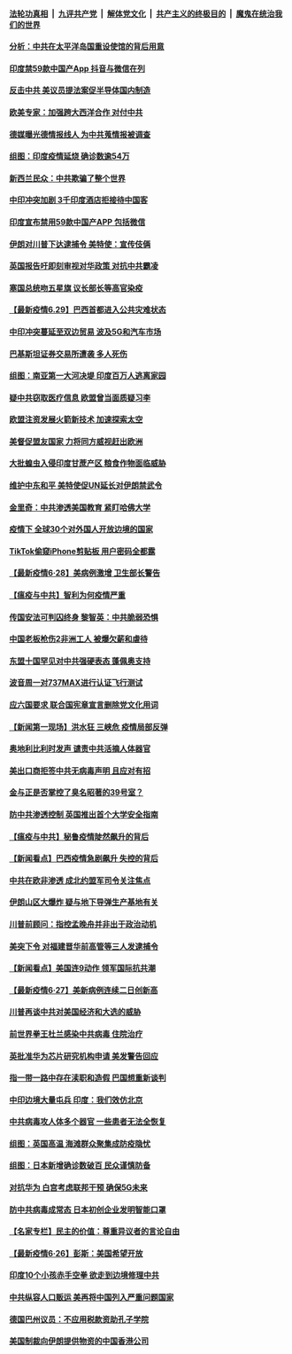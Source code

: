 ####  [法轮功真相](../../../../basic/blob/master/README.md?t=06301031) &nbsp;|&nbsp; [九评共产党](../../../../9ping.md/blob/master/README.md?t=06301031) &nbsp;|&nbsp; [解体党文化](../../../../jtdwh.md/blob/master/README.md?t=06301031)  &nbsp;|&nbsp; [共产主义的终极目的](../../../../gczydzjmd.md/blob/master/README.md?t=06301031) &nbsp;|&nbsp; [魔鬼在统治我们的世界](../../../../mgztzwmdsj.md/blob/master/README.md?t=06301031) 

#### [分析：中共在太平洋岛国重设使馆的背后用意](../pages/nsc418/n12220282.md?t=06301031) 

#### [印度禁59款中国产App 抖音与微信在列](../pages/nsc418/n12220539.md?t=06301031) 

#### [反击中共  美议员提法案促半导体国内制造](../pages/nsc418/n12220479.md?t=06301031) 

#### [欧美专家：加强跨大西洋合作 对付中共](../pages/nsc418/n12220420.md?t=06301031) 

#### [德媒曝光德情报线人 为中共蒐情报被调查](../pages/nsc418/n12219959.md?t=06301031) 

#### [组图：印度疫情延烧 确诊数逾54万](../pages/nsc418/n12219019.md?t=06301031) 

#### [新西兰民众：中共欺骗了整个世界](../pages/nsc418/n12219388.md?t=06301031) 

#### [中印冲突加剧 3千印度酒店拒接待中国客](../pages/nsc418/n12220108.md?t=06301031) 

#### [印度宣布禁用59款中国产APP 包括微信](../pages/nsc418/n12220183.md?t=06301031) 

#### [伊朗对川普下达逮捕令 美特使：宣传伎俩](../pages/nsc418/n12220063.md?t=06301031) 

#### [英国报告吁即刻审视对华政策 对抗中共霸凌](../pages/nsc418/n12220075.md?t=06301031) 

#### [塞国总统吻五星旗 议长部长等高官染疫](../pages/nsc418/n12219918.md?t=06301031) 

#### [【最新疫情6.29】巴西首都进入公共灾难状态](../pages/nsc418/n12215001.md?t=06301031) 

#### [中印冲突蔓延至双边贸易 波及5G和汽车市场](../pages/nsc418/n12219705.md?t=06301031) 

#### [巴基斯坦证券交易所遭袭 多人死伤](../pages/nsc418/n12219225.md?t=06301031) 

#### [组图：南亚第一大河决堤 印度百万人逃离家园](../pages/nsc418/n12219391.md?t=06301031) 

#### [疑中共窃取医疗信息 欧盟曾当面质疑习李](../pages/nsc418/n12219204.md?t=06301031) 

#### [欧盟注资发展火箭新技术 加速探索太空](../pages/nsc418/n12219018.md?t=06301031) 

#### [美督促盟友国家 力将同方威视赶出欧洲](../pages/nsc418/n12217695.md?t=06301031) 

#### [大批蝗虫入侵印度甘蔗产区 粮食作物面临威胁](../pages/nsc418/n12218835.md?t=06301031) 

#### [维护中东和平 美特使促UN延长对伊朗禁武令](../pages/nsc418/n12218609.md?t=06301031) 

#### [金里奇：中共渗透美国教育 紧盯哈佛大学](../pages/nsc418/n12217783.md?t=06301031) 

#### [疫情下 全球30个对外国人开放边境的国家](../pages/nsc418/n12205194.md?t=06301031) 

#### [TikTok偷窥iPhone剪贴板 用户密码全都露](../pages/nsc418/n12217947.md?t=06301031) 

#### [【最新疫情6·28】美病例激增 卫生部长警告](../pages/nsc418/n12212934.md?t=06301031) 

#### [【瘟疫与中共】智利为何疫情严重](../pages/nsc418/n12217721.md?t=06301031) 

#### [传国安法可判囚终身 黎智英：中共脆弱恐惧](../pages/nsc418/n12217544.md?t=06301031) 

#### [中国老板枪伤2非洲工人 被爆欠薪和虐待](../pages/nsc418/n12217591.md?t=06301031) 

#### [东盟十国罕见对中共强硬表态 蓬佩奥支持](../pages/nsc418/n12217571.md?t=06301031) 

#### [波音周一对737MAX进行认证飞行测试](../pages/nsc418/n12217519.md?t=06301031) 

#### [应六国要求 联合国宪章宣言删除党文化用词](../pages/nsc418/n12217477.md?t=06301031) 

#### [【新闻第一现场】洪水狂 三峡危 疫情局部反弹](../pages/nsc418/n12217350.md?t=06301031) 

#### [奥地利比利时发声  谴责中共活摘人体器官](../pages/nsc418/n12216554.md?t=06301031) 

#### [美出口商拒签中共无病毒声明 且应对有招](../pages/nsc418/n12216909.md?t=06301031) 

#### [金与正是否掌控了臭名昭著的39号室？](../pages/nsc418/n12217251.md?t=06301031) 

#### [防中共渗透控制 英国推出首个大学安全指南](../pages/nsc418/n12216751.md?t=06301031) 

#### [【瘟疫与中共】秘鲁疫情陡然飙升的背后](../pages/nsc418/n12216630.md?t=06301031) 

#### [【新闻看点】巴西疫情急剧飙升 失控的背后](../pages/nsc418/n12216291.md?t=06301031) 

#### [中共在欧非渗透 成北约盟军司令关注焦点](../pages/nsc418/n12216609.md?t=06301031) 

#### [伊朗山区大爆炸 疑与地下导弹生产基地有关](../pages/nsc418/n12216637.md?t=06301031) 

#### [川普前顾问：指控孟晚舟并非出于政治动机](../pages/nsc418/n12216532.md?t=06301031) 

#### [美突下令 对福建晋华前高管等三人发逮捕令](../pages/nsc418/n12216296.md?t=06301031) 

#### [【新闻看点】美国连9动作 领军国际抗共潮](../pages/nsc418/n12215121.md?t=06301031) 

#### [【最新疫情6·27】美新病例连续二日创新高](../pages/nsc418/n12215389.md?t=06301031) 

#### [川普再谈中共对美国经济和大选的威胁](../pages/nsc418/n12214917.md?t=06301031) 

#### [前世界拳王杜兰感染中共病毒 住院治疗](../pages/nsc418/n12214771.md?t=06301031) 

#### [英批准华为芯片研究机构申请 美发警告回应](../pages/nsc418/n12214643.md?t=06301031) 

#### [指一带一路中存在渎职和造假 巴国想重新谈判](../pages/nsc418/n12214599.md?t=06301031) 

#### [中印边境大量屯兵 印度：我们效仿北京](../pages/nsc418/n12214491.md?t=06301031) 

#### [中共病毒攻人体多个器官 一些患者无法全恢复](../pages/nsc418/n12214393.md?t=06301031) 

#### [组图：英国高温 海滩群众聚集成防疫隐忧](../pages/nsc418/n12213831.md?t=06301031) 

#### [组图：日本新增确诊数破百 民众谨慎防备](../pages/nsc418/n12214024.md?t=06301031) 

#### [对抗华为 白宫考虑联邦干预 确保5G未来](../pages/nsc418/n12214112.md?t=06301031) 

#### [防中共病毒成常态 日本初创企业发明智能口罩](../pages/nsc418/n12214107.md?t=06301031) 

#### [【名家专栏】民主的价值：尊重异议者的言论自由](../pages/nsc418/n12204163.md?t=06301031) 

#### [【最新疫情6·26】彭斯：美国希望开放](../pages/nsc418/n12213008.md?t=06301031) 

#### [印度10个小孩赤手空拳 欲走到边境修理中共](../pages/nsc418/n12213595.md?t=06301031) 

#### [中共纵容人口贩运 美再将中国列入严重问题国家](../pages/nsc418/n12213491.md?t=06301031) 

#### [德国巴州议员：不应用税款资助孔子学院](../pages/nsc418/n12213025.md?t=06301031) 

#### [美国制裁向伊朗提供物资的中国香港公司](../pages/nsc418/n12212790.md?t=06301031) 

